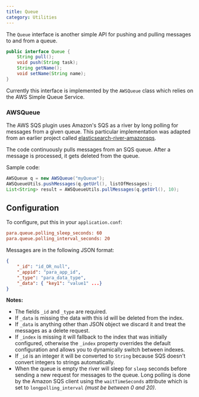 ```yaml
---
title: Queue
category: Utilities
---
```


The `Queue` interface is another simple API for pushing and pulling messages to and from a queue.

```java
public interface Queue {
	String pull();
	void push(String task);
	String getName();
	void setName(String name);
}
```

Currently this interface is implemented by the `AWSQueue` class which relies on the AWS Simple Queue Service.

### AWSQueue

The AWS SQS plugin uses Amazon's SQS as a river by long polling for messages from a given queue.
This particular implementation was adapted from an earlier project called
[elasticsearch-river-amazonsqs](https://github.com/albogdano/elasticsearch-river-amazonsqs).

The code continuously pulls messages from an SQS queue. After a message is processed, it gets deleted from the queue.

Sample code:

```java
AWSQueue q = new AWSQueue("myQueue");
AWSQueueUtils.pushMessages(q.getUrl(), listOfMessages);
List<String> result = AWSQueueUtils.pullMessages(q.getUrl(), 10);
```

## Configuration

To configure, put this in your `application.conf`:

```ini
para.queue.polling_sleep_seconds: 60
para.queue.polling_interval_seconds: 20
```

Messages are in the following JSON format:
```json
{
	"_id": "id_OR_null",
	"_appid": "para_app_id",
	"_type": "para_data_type",
	"_data": { "key1": "value1" ...}
}
```
**Notes:**

- The fields `_id` and `_type` are required.
- If `_data` is missing the data with this id will be deleted from the index.
- If `_data` is anything other than JSON object we discard it and treat the messages as a delete request.
- If `_index` is missing it will fallback to the index that was initially configured,
otherwise the `_index` property overrides the default configuration and allows you to dynamically switch between indexes.
- If `_id` is an integer it will be converted to `String` because SQS doesn't convert integers to strings automatically.
- When the queue is empty the river will sleep for `sleep` seconds before sending a new request for messages to the queue.
Long polling is done by the Amazon SQS client using the `waitTimeSeconds` attribute which is set to `longpolling_interval` _(must be between 0 and 20)_.

